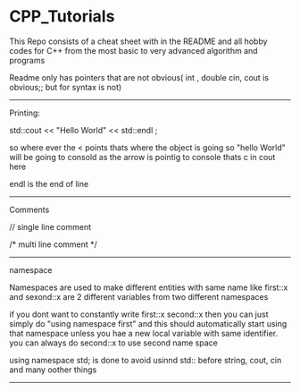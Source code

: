 # CPP_Tutorials
This Repo consists of a cheat sheet with in the README and all hobby codes for C++ from the most basic to very advanced  algorithm and programs

Readme only has pointers that are not obvious( int , double cin, cout is obvious;;  but for syntax is not)

--------------------------------------------------
Printing:

std::cout << "Hello World" << std::endl ;

so where ever the < points thats where the object is going so "hello World" will be going to consold as the arrow is pointig to console thats c in cout here

endl is the end of line 

---------------------------------------------------

Comments

// single line comment

/* multi
line 
comment */

---------------------------------------------------

namespace

Namespaces are used to make different entities with same name like first::x and sexond::x are 2 different variables from two different namespaces

if you dont want to constantly write first::x second::x then you can just simply do "using namespace first" and this should automatically start using that namespace unless you hae a new local variable with same identifier. you can always do second::x to use second name space

using namespace std; is done to avoid usinnd std:: before string, cout, cin and many oother things

---------------------------------------------------